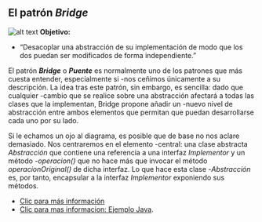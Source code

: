 ## El patrón *Bridge*

![alt text](https://danielggarcia.files.wordpress.com/2014/03/031614_2328_patronesest1.png?w=620 "Logo Title Text 1")
**Objetivo:**

* “Desacoplar una abstracción de su implementación de modo que los dos puedan ser modificados de forma independiente.”

El patrón **_Bridge_** o **_Puente_** es normalmente uno de los patrones que más cuesta entender, especialmente si -nos ceñimos únicamente a su descripción. La idea tras este patrón, sin embargo, es sencilla: dado que cualquier -cambio que se realice sobre una abstracción afectará a todas las clases que la implementan, Bridge propone añadir un -nuevo nivel de abstracción entre ambos elementos que permitan que puedan desarrollarse cada uno por su lado.

Si le echamos un ojo al diagrama, es posible que de base no nos aclare demasiado. Nos centraremos en el elemento -central: una clase abstracta *Abstracción* que contiene una referencia a una interfaz *Implementor* y un método -*operacion()* que no hace más que invocar el método *operacionOriginal()* de dicha interfaz. Lo que hace esta clase -*Abstracción* es, por tanto, encapsular a la interfaz *Implementor* exponiendo sus métodos.

* [Clic para más información](https://danielggarcia.wordpress.com/2014/03/17/patrones-estructurales-iv-patron-bridge/)
* [Clic para mas informacion: Ejemplo Java](http://informaticapc.com/patrones-de-diseno/bridge.php).
